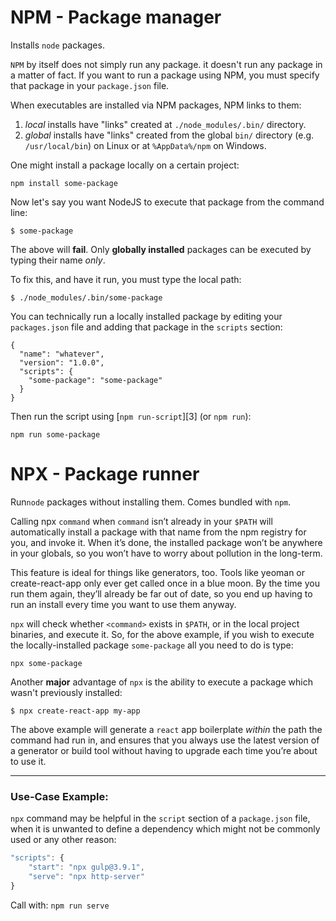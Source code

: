 # NPM - Package manager

Installs `node` packages.

`NPM` by itself does not simply run any package. it doesn't run any package in a matter of fact. If you want to run a package using NPM, you must specify that package in your `package.json` file.

When executables are installed via NPM packages, NPM links to them:

1. _local_ installs have "links" created at `./node_modules/.bin/` directory.
2. _global_ installs have "links" created from the global `bin/` directory (e.g. `/usr/local/bin`) on Linux or at `%AppData%/npm` on Windows.

One might install a package locally on a certain project:

    npm install some-package

Now let's say you want NodeJS to execute that package from the command line:

    $ some-package

The above will **fail**. Only **globally installed** packages can be executed by typing their name _only_.

To fix this, and have it run, you must type the local path:

    $ ./node_modules/.bin/some-package

You can technically run a locally installed package by editing your `packages.json` file and adding that package in the `scripts` section:

    {
      "name": "whatever",
      "version": "1.0.0",
      "scripts": {
        "some-package": "some-package"
      }
    }

Then run the script using [`npm run-script`][3] (or `npm run`):

    npm run some-package

# NPX - Package runner

Run`node` packages without installing them. Comes bundled with `npm`.

Calling npx `command` when `command` isn’t already in your `$PATH` will automatically install a package with that name from the npm registry for you, and invoke it. When it’s done, the installed package won’t be anywhere in your globals, so you won’t have to worry about pollution in the long-term.

This feature is ideal for things like generators, too. Tools like yeoman or create-react-app only ever get called once in a blue moon. By the time you run them again, they’ll already be far out of date, so you end up having to run an install every time you want to use them anyway.

`npx` will check whether `<command>` exists in `$PATH`, or in the local project binaries, and execute it. So, for the above example, if you wish to execute the locally-installed package `some-package` all you need to do is type:

    npx some-package

Another **major** advantage of `npx` is the ability to execute a package which wasn't previously installed:

    $ npx create-react-app my-app

The above example will generate a `react` app boilerplate _within_ the path the command had run in, and ensures that you always use the latest version of a generator or build tool without having to upgrade each time you’re about to use it.

---

### Use-Case Example:

`npx` command may be helpful in the `script` section of a `package.json` file,
when it is unwanted to define a dependency which might not be commonly used or any other reason:

```js
"scripts": {
    "start": "npx gulp@3.9.1",
    "serve": "npx http-server"
}
```

Call with: `npm run serve`
